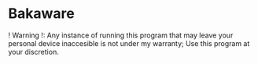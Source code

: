 # Bakaware
! Warning !: Any instance of running this program that may leave your personal device inaccesible is not under my warranty; Use this program at your discretion.  

